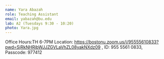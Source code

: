 ```yaml
---
name: Yara Abazah
role: Teaching Assistant
email: yabazah@bu.edu
lab: A2 (Tuesdays 9:30 - 10:20)
photo: Yara.jpg
---
```


Office Hours:TH 6-7PM Location: https://bostonu.zoom.us/j/95555610833?pwd=SjRkNHRibWJJZGVLaVhZL08yakNXdz09 , ID: 955 5561 0833, Passcode: 977412
